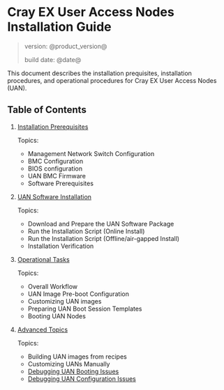 # Cray EX User Access Nodes Installation Guide

> version: @product_version@
>
> build date: @date@

This document describes the installation prequisites, installation procedures,
and operational procedures for Cray EX User Access Nodes (UAN).

## Table of Contents

1. [Installation Prerequisites](prereqs/index.md)

    Topics:
    * Management Network Switch Configuration
    * BMC Configuration
    * BIOS configuration
    * UAN BMC Firmware
    * Software Prerequisites

1. [UAN Software Installation](install/index.md)

    Topics:
    * Download and Prepare the UAN Software Package
    * Run the Installation Script (Online Install)
    * Run the Installation Script (Offline/air-gapped Install)
    * Installation Verification

1. [Operational Tasks](operations/index.md)

    Topics:
    * Overall Workflow
    * UAN Image Pre-boot Configuration
    * Customizing UAN images
    * Preparing UAN Boot Session Templates
    * Booting UAN Nodes

1. [Advanced Topics](advanced/index.md)

    Topics:
    * Building UAN images from recipes
    * Customizing UANs Manually
    * [Debugging UAN Booting Issues](advanced/debug_boot.md)
    * [Debugging UAN Configuration Issues](advanced/debug_config.md)
